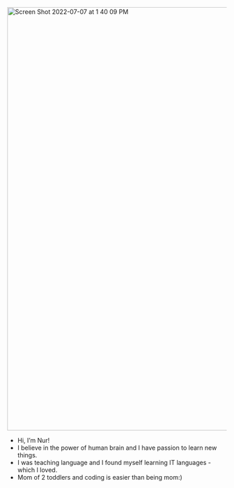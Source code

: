 <img width="973" alt="Screen Shot 2022-07-07 at 1 40 09 PM" src="https://user-images.githubusercontent.com/106627195/177845793-f81e9436-94cc-4ed4-8b2e-57a0e6804769.png">


- Hi, I’m Nur!
- I believe in the power of human brain and I have passion to learn new things.
- I was teaching language and I found myself learning IT languages - which I loved.
- Mom of 2 toddlers and coding is easier than being mom:)


<!---
snurer/snurer is a ✨ special ✨ repository because its `README.md` (this file) appears on your GitHub profile.
You can click the Preview link to take a look at your changes.
--->
